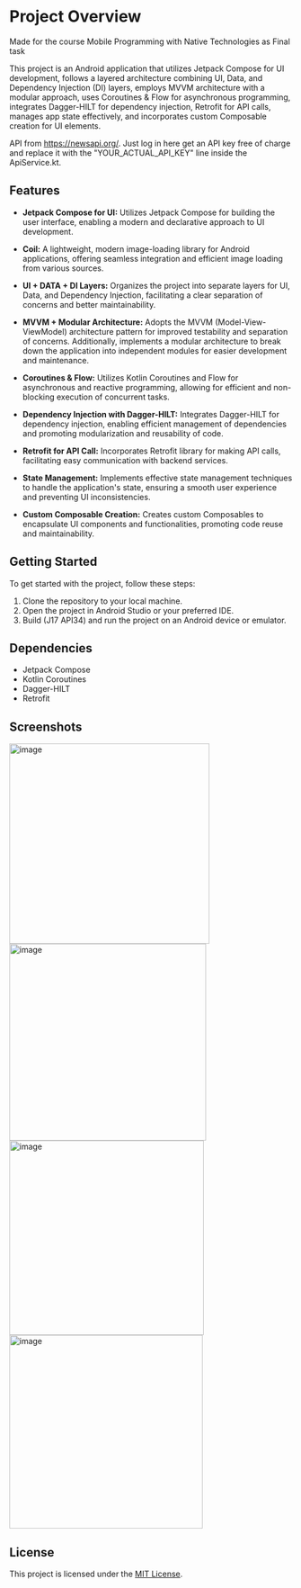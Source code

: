 # Project Overview

Made for the course Mobile Programming with Native Technologies as Final task

This project is an Android application that utilizes Jetpack Compose for UI development, follows a layered architecture combining UI, Data, and Dependency Injection (DI) layers, employs MVVM architecture with a modular approach, uses Coroutines & Flow for asynchronous programming, integrates Dagger-HILT for dependency injection, Retrofit for API calls, manages app state effectively, and incorporates custom Composable creation for UI elements. 


API from https://newsapi.org/. Just log in here get an API key free of charge and replace it with the "YOUR_ACTUAL_API_KEY" line inside the ApiService.kt.

## Features

- **Jetpack Compose for UI:** Utilizes Jetpack Compose for building the user interface, enabling a modern and declarative approach to UI development.

- **Coil:** A lightweight, modern image-loading library for Android applications, offering seamless integration and efficient image loading from various sources.

- **UI + DATA + DI Layers:** Organizes the project into separate layers for UI, Data, and Dependency Injection, facilitating a clear separation of concerns and better maintainability.

- **MVVM + Modular Architecture:** Adopts the MVVM (Model-View-ViewModel) architecture pattern for improved testability and separation of concerns. Additionally, implements a modular architecture to break down the application into independent modules for easier development and maintenance.

- **Coroutines & Flow:** Utilizes Kotlin Coroutines and Flow for asynchronous and reactive programming, allowing for efficient and non-blocking execution of concurrent tasks.

- **Dependency Injection with Dagger-HILT:** Integrates Dagger-HILT for dependency injection, enabling efficient management of dependencies and promoting modularization and reusability of code.

- **Retrofit for API Call:** Incorporates Retrofit library for making API calls, facilitating easy communication with backend services.

- **State Management:** Implements effective state management techniques to handle the application's state, ensuring a smooth user experience and preventing UI inconsistencies.

- **Custom Composable Creation:** Creates custom Composables to encapsulate UI components and functionalities, promoting code reuse and maintainability.

## Getting Started

To get started with the project, follow these steps:

1. Clone the repository to your local machine.
2. Open the project in Android Studio or your preferred IDE.
3. Build (J17 API34) and run the project on an Android device or emulator.

## Dependencies

- Jetpack Compose
- Kotlin Coroutines
- Dagger-HILT
- Retrofit


## Screenshots

<img width="356" alt="image" src="https://github.com/Hakan-Asmaoglu/ShortNewsApp/assets/114767811/c8c4dd0b-4228-402a-83a4-520383a026aa">
<img width="350" alt="image" src="https://github.com/Hakan-Asmaoglu/ShortNewsApp/assets/114767811/66aa5ed3-cba9-4d5f-aa70-2b790816d8db">
<img width="346" alt="image" src="https://github.com/Hakan-Asmaoglu/ShortNewsApp/assets/114767811/5981f948-0d2c-4676-a0a6-23be1d01f1df">
<img width="344" alt="image" src="https://github.com/Hakan-Asmaoglu/ShortNewsApp/assets/114767811/63d6b6cf-622a-4fc7-9a7e-11b1fa536e67">





## License

This project is licensed under the [MIT License](LICENSE).

